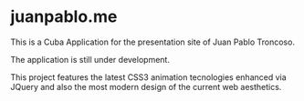 juanpablo.me
============

This is a Cuba Application for the presentation site of Juan Pablo Troncoso.

The application is still under development.

This project features the latest CSS3 animation tecnologies enhanced via JQuery and also the most modern design of the current web aesthetics.
